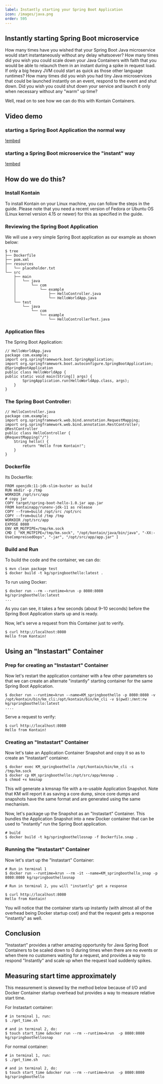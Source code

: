 ```yaml
---
label: Instantly starting your Spring Boot Application
icon: /images/java.png
order: 595
---
```


## Instantly starting Spring Boot microservice
How many times have you wished that your Spring Boot Java microservice would start instantaneously without any delay whatsoever? How many times did you wish you could scale down your Java Containers with faith that you would be able to relaunch them in an instant during a spike in request load.
If only a big heavy JVM could start as quick as those other language runtimes?
How many times did you wish you had tiny Java microservices that could be launched instantly on an event, respond to the event and shut down.
Did you wish you could shut down your service and launch it only when necessary without any "warm" up time?

Well, read on to see how we can do this with Kontain Containers.

## Video demo
### starting a Spring Boot Application the normal way
[!embed](https://youtu.be/jrg8mRHrafI)

### starting a Spring Boot microservice the "instant" way
[!embed](https://youtu.be/bwgVp1Hpybo)

## How do we do this?
### Install Kontain
To install Kontain on your Linux machine, you can follow the steps in the guide. Please note that you need a recent version of Fedora or Ubuntu OS (Linux kernel version 4.15 or newer) for this as specified in the guide.

### Reviewing the Spring Boot Application
We will use a very simple Spring Boot application as our example as shown below:

```
$ tree
├── Dockerfile
├── pom.xml
├── resources
│   └── placeholder.txt
└── src
    ├── main
    │   └── java
    │       └── com
    │           └── example
    │               ├── HelloController.java
    │               └── HelloWorldApp.java
    └── test
        └── java
            └── com
                └── example
                    └── HelloControllerTest.java
```

### Application files
The Spring Boot Application:

```
// HelloWorldApp.java
package com.example;
import org.springframework.boot.SpringApplication;
import org.springframework.boot.autoconfigure.SpringBootApplication;
@SpringBootApplication
public class HelloWorldApp {
public static void main(String[] args) {
        SpringApplication.run(HelloWorldApp.class, args);
    }
}
```

### The Spring Boot Controller:

```
// HelloController.java
package com.example;
import org.springframework.web.bind.annotation.RequestMapping;
import org.springframework.web.bind.annotation.RestController;
@RestController
public class HelloController {
@RequestMapping("/")
    String hello() {
        return "Hello from Kontain!";
    }
}
```

### Dockerfile
Its Dockerfile:

```
FROM openjdk:11-jdk-slim-buster as build
RUN mkdir -p /tmp
WORKDIR /opt/src/app
# copy jar
COPY target/spring-boot-hello-1.0.jar app.jar
FROM kontainapp/runenv-jdk-11 as release
COPY --from=build /opt/src /opt/src
COPY --from=build /tmp /tmp
WORKDIR /opt/src/app
EXPOSE 8080
ENV KM_MGTPIPE=/tmp/km.sock
CMD [ "KM_MGTPIPE=/tmp/km.sock", "/opt/kontain/java/bin/java", "-XX:-UseCompressedOops", "-jar", "/opt/src/app/app.jar" ]
```

### Build and Run
To build the code and the container, we can do:

```
$ mvn clean package test
$ docker build -t kg/springboothello:latest .
```

To run using Docker:

```
$ docker run --rm --runtime=krun -p 8080:8080  kg/springboothello:latest
...

```

As you can see, it takes a few seconds (about 9–10 seconds) before the Spring Boot Application starts up and is ready.

Now, let's serve a request from this Container just to verify.

```
$ curl http://localhost:8080
Hello from Kontain!
```

## Using an "Instastart" Container
### Prep for creating an "Instastart" Container
Now let's restart the application container with a few other parameters so that we can create an alternate "instantly" starting container for the same Spring Boot Application.

```
$ docker run --runtime=krun --name=KM_springboothello -p 8080:8080 -v /opt/kontain/bin/km_cli:/opt/kontain/bin/km_cli -v $(pwd):/mnt:rw kg/springboothello:latest
....
```

Serve a request to verify:

```
$ curl http://localhost:8080
Hello from Kontain!
```

### Creating an "Instastart" Container
Now let's take an Application Container Snapshot and copy it so as to create an "Instastart" container.

```
$ docker exec KM_springboothello /opt/kontain/bin/km_cli -s /tmp/km.sock
$ docker cp KM_springboothello:/opt/src/app/kmsnap .
$ chmod +x kmsnap
```

This will generate a kmsnap file with a re-usable Application Snapshot. Note that KM will report it as saving a core dump, since core dumps and snapshots have the same format and are generated using the same mechanism.

Now, let's package up the Snapshot as an "Instastart" Container. This bundles the Application Snapshot into a new Docker container that can be used to "instantly" run the Spring Boot application.

```
# build
$ docker build -t kg/springboothellosnap -f Dockerfile.snap .
```

### Running the "Instastart" Container
Now let's start up the "Instastart" Container:

```
# Run in terminal 1
$ docker run --runtime=krun --rm -it --name=KM_springboothello_snap -p 8080:8080 kg/springboothellosnap

# Run in terminal 2, you will "instantly" get a response

$ curl http://localhost:8080
Hello from Kontain!
```

You will notice that the container starts up instantly (with almost all of the overhead being Docker startup cost) and that the request gets a response "instantly" as well.

## Conclusion
"Instastart" provides a rather amazing opportunity for Java Spring Boot Containers to be scaled down to 0 during times when there are no events or when there no customers waiting for a request, and provides a way to respond "Instantly" and scale up when the request load suddenly spikes.

## Measuring start time approximately
This measurement is skewed by the method below because of I/O and Docker Container startup overhead but provides a way to measure relative start time.

For Instastart container:

```
# in terminal 1, run:
$ ./get_time.sh
```

```
# and in terminal 2, do:
$ touch start_time &docker run --rm --runtime=krun  -p 8080:8080  kg/springboothellosnap
```

For normal container:

```
# in terminal 1, run:
$ ./get_time.sh
```

```
# and in terminal 2, do:
$ touch start_time &docker run --rm --runtime=krun  -p 8080:8080  kg/springboothello
```
